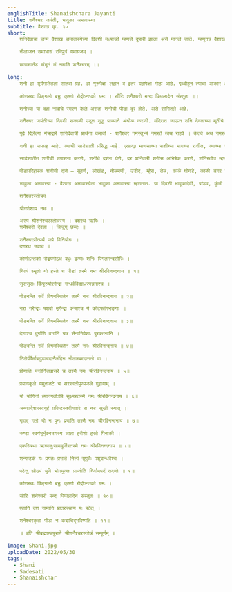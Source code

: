 ```yaml
---
englishTitle: Shanaishchara Jayanti
title: शनैश्चर जयंती, भावुका अमावास्या
subtitle: वैशाख कृ. ३०
short:
    शनिदेवाचा जन्म वैशाख अमावास्येच्या दिवशी मध्यान्ही म्हणजे दुपारी झाला असे मानले जाते, म्हणूनच वैशाख अमावास्येच्या दिवशी शनैश्चर जयंती स्वरूपात साजरी केली जाते. शनीला तैलाभिषेक करून शनीचे काळ्या व निळ्या फुलांनी पूजन करावे. शनी या ग्रहाची गति मंद असल्याने शनैः चरति, म्हणजे मंद गतीने जातो तो शनैश्चर असे नाव पडले आहे.

    नीलांजन समाभासं रविपुत्रं यमाग्रजम् ।
    
    छायामार्तंड संभूतं तं नमामि शनैश्चरम् ।।

long:
    शनी हा सूर्यमालेतला सातवा ग्रह. हा गुरूपेक्षा लहान व इतर ग्रहांपेक्षा मोठा आहे. पृथ्वीहून त्याचा आकार ७०६ पट मोठा असून, तो सूर्यापासून ८८ कोटी ६० लक्ष मैल दूर आहे. त्याला सूर्याभोवती एक प्रदक्षिणा पूर्ण करायला सामान्य पणे २९.५ वर्षे लागतात व स्वतःभोवती प्रदक्षिणा पूर्ण करायला १० तास १४ मिनिटे लागतात. शनीचे वस्तुमान पृथ्वीच्या ९५ पट आहे. साध्या डोळ्यांनी पाहिला असता शनी फिकट पिवळा दिसतो. शनीच्या गुणकर्मावरून त्याला शनैश्चर, मंद, रौद्र, इ. दहा नावे आहेत. या नावांचा एक श्लोक आहे तो असा

    कोणस्थः पिङ्गलो बभ्रुः कृष्णो रौद्रोऽन्तको यमः । सौरिः शनैश्चरो मन्दः पिप्पलादेन संस्तुतः ।।

    शनीच्या या दहा नावांचे स्मरण केले असता शनीची पीडा दूर होते, असे सांगितले आहे.

    शनैश्चर जयंतीच्या दिवशी सकाळी उठून शुद्ध पाण्याने अंघोळ करावी. मंदिरात जाऊन शनि देवताच्या मूर्तीचे काळे तीळ, काळी उडदाची डाळ, फुलं, धूप व तेल इत्यादीने पूजन करावे. दुपारी १२ वाजता महाआरती करून प्रसादाचे वितरण करावे.

    पुढे दिलेल्या मंत्राद्वारे शनिदेवाची प्रार्थना करावी - शनैश्चर नमस्तुभ्यं नमस्ते त्वथ राहवे । केतवे अथ नमस्तुभ्यं सर्वशांतिप्रदो भव ।।

    शनी हा पापग्रह आहे. त्याची साडेसाती प्रसिद्ध आहे. एखाद्या माणसाच्या राशीच्या मागच्या राशीत, त्याच्या स्वतःच्या राशीत आणि पुढच्या राशीत शनी आला असता शनीची साडेसाती लागली, असे समजतात. प्रत्येक राशीत शनी हा सामान्यपणे अडीच वर्षे असतो. त्यामुळे वरील तीन राशी भोगण्याचा त्याचा काल साडेसात वर्षांचा होतो. या साडेसात वर्षांतली काही वर्षे माणसाला बरी जातात व काही वर्षे वाईट जातात, असा अनुभव सांगतात.

    साडेसातीत शनीची उपासना करणे, शनीचे दर्शन घेणे, दर शनिवारी शनीस अभिषेक करणे, शनिस्तोत्र म्हणणे, शनीच्या मंत्राचा जप करणे हे उत्तम मानले जाते. उपासनेने संकटाची, त्रासाची तीव्रता कमी होते. ते सोसण्याचे धैर्य येते. म्हणून उपासनेला दृढ चालवावे' असे समर्थांनी म्हणले आहे. शनीचे दर्शन व अभिषेक करावयाचा म्हणले तर प्रत्येक गावांत शनीचे मंदिर असतेच असे नाही पण प्रत्येक गावात मारुतीचे मंदिर असतेच. मारुति हा रुद्रावतार असल्याने शनि मंदिर नसेल त्या गावी मारुतीस अभिषेक करावा. दर्शन घ्यावे. त्याची उपासनाही या दृष्टीने फलदायी आहे. शनीसुद्धा रुद्राची उपासना करीत असे.

    पीडापरिहारक शनीची दाने – सुवर्ण, लोखंड, नीलमणी, उडीद, म्हैस, तेल, काळे घोंगडे, काळी अगर निळी फुले. जपसंख्या - २३०००.

    भावुका अमावस्या - वैशाख अमावास्येला भावुका अमावास्या म्हणतात. या दिवशी भावूकादेवी, पांडव, कुंती व दौपदी यांची पूजा करावी.

    शनैश्चरस्तोत्रम् 

    श्रीगणेशाय नमः ॥

    अस्य श्रीशनैश्चरस्तोत्रस्य । दशरथ ऋषिः ।
    शनैश्चरो देवता । त्रिष्टुप् छन्दः ॥

    शनैश्चरप्रीत्यर्थ जपे विनियोगः ।
    दशरथ उवाच ॥

    कोणोऽन्तको रौद्रयमोऽथ बभ्रुः कृष्णः शनिः पिंगलमन्दसौरिः ।

    नित्यं स्मृतो यो हरते च पीडां तस्मै नमः श्रीरविनन्दनाय ॥ १॥

    सुरासुराः किंपुरुषोरगेन्द्रा गन्धर्वविद्याधरपन्नगाश्च ।

    पीड्यन्ति सर्वे विषमस्थितेन तस्मै नमः श्रीरविनन्दनाय ॥ २॥

    नरा नरेन्द्राः पशवो मृगेन्द्रा वन्याश्च ये कीटपतंगभृङ्गाः ।

    पीड्यन्ति सर्वे विषमस्थितेन तस्मै नमः श्रीरविनन्दनाय ॥ ३॥

    देशाश्च दुर्गाणि वनानि यत्र सेनानिवेशाः पुरपत्तनानि ।

    पीड्यन्ति सर्वे विषमस्थितेन तस्मै नमः श्रीरविनन्दनाय ॥ ४॥

    तिलैर्यवैर्माषगुडान्नदानैर्लोहेन नीलाम्बरदानतो वा ।

    प्रीणाति मन्त्रैर्निजवासरे च तस्मै नमः श्रीरविनन्दनाय ॥ ५॥

    प्रयागकूले यमुनातटे च सरस्वतीपुण्यजले गुहायाम् ।

    यो योगिनां ध्यानगतोऽपि सूक्ष्मस्तस्मै नमः श्रीरविनन्दनाय ॥ ६॥

    अन्यप्रदेशात्स्वगृहं प्रविष्टस्तदीयवारे स नरः सुखी स्यात् ।

    गृहाद् गतो यो न पुनः प्रयाति तस्मै नमः श्रीरविनन्दनाय ॥ ७॥

    स्रष्टा स्वयंभूर्भुवनत्रयस्य त्राता हरीशो हरते पिनाकी ।

    एकस्त्रिधा ऋग्यजुःसाममूर्तिस्तस्मै नमः श्रीरविनन्दनाय ॥ ८॥

    शन्यष्टकं यः प्रयतः प्रभाते नित्यं सुपुत्रैः पशुबान्धवैश्च ।

    पठेत्तु सौख्यं भुवि भोगयुक्तः प्राप्नोति निर्वाणपदं तदन्ते ॥ ९॥

    कोणस्थः पिङ्गलो बभ्रुः कृष्णो रौद्रोऽन्तको यमः ।

    सौरिः शनैश्चरो मन्दः पिप्पलादेन संस्तुतः ॥ १०॥

    एतानि दश नामानि प्रातरुत्थाय यः पठेत् ।

    शनैश्चरकृता पीडा न कदाचिद्भविष्यति ॥ ११॥

    ॥ इति श्रीब्रह्माण्डपुराणे श्रीशनैश्चरस्तोत्रं सम्पूर्णम् ॥

image: Shani.jpg
uploadDate: 2022/05/30
tags:
  - Shani
  - Sadesati
  - Shanaishchar
---
```

